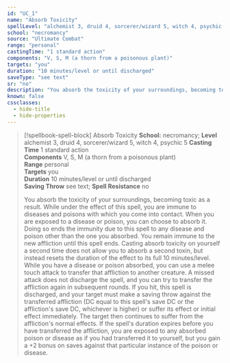 ```yaml
---
id: "UC_1"
name: "Absorb Toxicity"
spellLevel: "alchemist 3, druid 4, sorcerer/wizard 5, witch 4, psychic 5"
school: "necromancy"
source: "Ultimate Combat"
range: "personal"
castingTime: "1 standard action"
components: "V, S, M (a thorn from a poisonous plant)"
targets: "you"
duration: "10 minutes/level or until discharged"
saveType: "see text"
sr: "no"
description: "You absorb the toxicity of your surroundings, becoming toxic as a result. While under the effect of this spell, you are immune to diseases and poisons with which you come into contact. When you are exposed to a disease or poison, you can choose to absorb it. Doing so ends the immunity due to this spell to any disease and poison other than the one you absorbed. You remain immune to the new affliction until this spell ends. Casting absorb toxicity on yourself a second time does not allow you to absorb a second toxin, but instead resets the duration of the effect to its full 10 minutes/level.  While you have a disease or poison absorbed, you can use a melee touch attack to transfer that affliction to another creature. A missed attack does not discharge the spell, and you can try to transfer the affliction again in subsequent rounds. If you hit, this spell is discharged, and your target must make a saving throw against the transferred affliction (DC equal to this spell's save DC or the affliction's save DC, whichever is higher) or suffer its effect or initial effect immediately. The target then continues to suffer from the affliction's normal effects.  If the spell's duration expires before you have transferred the affliction, you are exposed to any absorbed poison or disease as if you had transferred it to yourself, but you gain a +2 bonus on saves against that particular instance of the poison or disease."
known: false
cssclasses:
  - hide-title
  - hide-properties
---
```


> [!spellbook-spell-block] Absorb Toxicity
> **School:** necromancy; **Level** alchemist 3, druid 4, sorcerer/wizard 5, witch 4, psychic 5
> **Casting Time** 1 standard action  
> **Components** V, S, M (a thorn from a poisonous plant)  
> **Range** personal  
> **Targets** you  
> **Duration** 10 minutes/level or until discharged  
> **Saving Throw** see text; **Spell Resistance** no
> 
> You absorb the toxicity of your surroundings, becoming toxic as a result. While under the effect of this spell, you are immune to diseases and poisons with which you come into contact. When you are exposed to a disease or poison, you can choose to absorb it. Doing so ends the immunity due to this spell to any disease and poison other than the one you absorbed. You remain immune to the new affliction until this spell ends. Casting absorb toxicity on yourself a second time does not allow you to absorb a second toxin, but instead resets the duration of the effect to its full 10 minutes/level.  While you have a disease or poison absorbed, you can use a melee touch attack to transfer that affliction to another creature. A missed attack does not discharge the spell, and you can try to transfer the affliction again in subsequent rounds. If you hit, this spell is discharged, and your target must make a saving throw against the transferred affliction (DC equal to this spell's save DC or the affliction's save DC, whichever is higher) or suffer its effect or initial effect immediately. The target then continues to suffer from the affliction's normal effects.  If the spell's duration expires before you have transferred the affliction, you are exposed to any absorbed poison or disease as if you had transferred it to yourself, but you gain a +2 bonus on saves against that particular instance of the poison or disease.